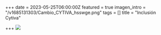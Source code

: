 +++
date = 2023-05-25T06:00:00Z
featured = true
imagen_intro = "/v1685131303/Cambio_CYTIVA_hsswge.png"
tags = []
title = "Inclusión Cytiva"

+++
![](https://res.cloudinary.com/drnun7bay/image/upload/v1685131303/Cambio_CYTIVA_hsswge.png)
